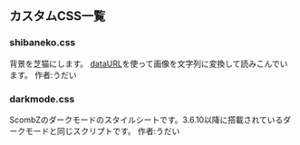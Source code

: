 ## カスタムCSS一覧
### shibaneko.css
背景を芝猫にします。
[dataURL](https://hi0a.com/demo/-js/img-base64-datauri/)を使って画像を文字列に変換して読みこんでいます。
作者:うだい
### darkmode.css
ScombZのダークモードのスタイルシートです。3.6.10以降に搭載されているダークモードと同じスクリプトです。
作者:うだい
